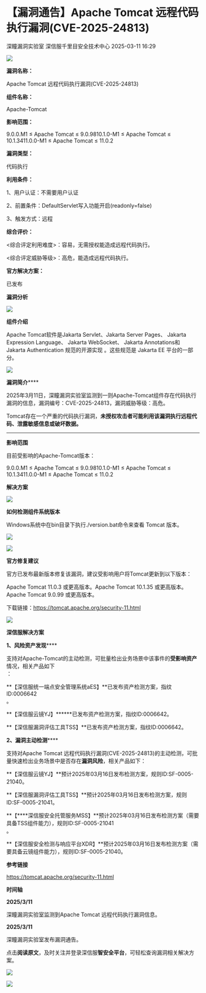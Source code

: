 #  【漏洞通告】Apache Tomcat 远程代码执行漏洞(CVE-2025-24813)   
深瞳漏洞实验室  深信服千里目安全技术中心   2025-03-11 16:29  
  
![](https://mmbiz.qpic.cn/mmbiz_gif/w8NHw6tcQ5wticwnW9PNOkkqz62HoQfV5x1dZzQIgc48cExGpf6fm3Ggm59ic44Aoald2UGJOB7YcFDeVpwQ8VLg/640?wx_fmt=gif&from=appmsg "")  
  
**漏洞名称：**  
  
Apache Tomcat 远程代码执行漏洞(CVE-2025-24813)  
  
**组件名称：**  
  
Apache-Tomcat  
  
**影响范围：**  
  
9.0.0.M1 ≤ Apache Tomcat ≤ 9.0.9810.1.0-M1 ≤ Apache Tomcat ≤ 10.1.3411.0.0-M1 ≤ Apache Tomcat ≤ 11.0.2  
  
**漏洞类型：**  
  
代码执行  
  
**利用条件：**  
  
1、用户认证：不需要用户认证  
  
2、前置条件：DefaultServlet写入功能开启(readonly=false)  
  
3、触发方式：远程  
  
**综合评价：**  
  
<综合评定利用难度>：容易，无需授权能造成远程代码执行。  
  
<综合评定威胁等级>：高危，能造成远程代码执行。  
  
**官方解决方案：**  
  
已发布  
  
  
  
  
**漏洞分析**  
  
![](https://mmbiz.qpic.cn/mmbiz_gif/w8NHw6tcQ5wticwnW9PNOkkqz62HoQfV5B4R5kicy16sehESLjCbpQiaWPYRuXU4S05w9cWvVoiaWiaQVAO7BHXzCibQ/640?wx_fmt=gif&from=appmsg "")  
  
**组件介绍**  
  
Apache Tomcat软件是Jakarta Servlet、Jakarta Server Pages、 Jakarta Expression Language、 Jakarta WebSocket、 Jakarta Annotations和 Jakarta Authentication 规范的开源实现 。这些规范是 Jakarta EE 平台的一部分。  
  
![](https://mmbiz.qpic.cn/mmbiz_gif/w8NHw6tcQ5wticwnW9PNOkkqz62HoQfV5B4R5kicy16sehESLjCbpQiaWPYRuXU4S05w9cWvVoiaWiaQVAO7BHXzCibQ/640?wx_fmt=gif&from=appmsg "")  
  
**漏洞简介******  
  
2025年3月11日，深瞳漏洞实验室监测到一则Apache-Tomcat组件存在代码执行漏洞的信息，漏洞编号：CVE-2025-24813，漏洞威胁等级：高危。  
  
Tomcat存在一个严重的代码执行漏洞，**未授权攻击者可能利用该漏洞执行远程代码、泄露敏感信息或破坏数据。**  
  
****  
  
  
**影响范围**  
  
目前受影响的Apache-Tomcat版本：  
  
9.0.0.M1 ≤ Apache Tomcat ≤ 9.0.9810.1.0-M1 ≤ Apache Tomcat ≤ 10.1.3411.0.0-M1 ≤ Apache Tomcat ≤ 11.0.2  
  
  
  
**解决方案**  
  
![](https://mmbiz.qpic.cn/mmbiz_gif/w8NHw6tcQ5wticwnW9PNOkkqz62HoQfV5B4R5kicy16sehESLjCbpQiaWPYRuXU4S05w9cWvVoiaWiaQVAO7BHXzCibQ/640?wx_fmt=gif&from=appmsg "")  
  
**如何检测组件系统版本**  
  
  
Windows系统中在bin目录下执行./version.bat命令来查看 Tomcat 版本。  
  
![](https://mmbiz.qpic.cn/mmbiz_png/w8NHw6tcQ5yicoz5FGxHib0SR9JZUgjjjEGmZaufY5IKcYL4MxA2tljtyHolvHIqsxQbmg0iaE8ib3uHdFLyVJk9rA/640?wx_fmt=png&from=appmsg "")  
  
  
![](https://mmbiz.qpic.cn/mmbiz_gif/w8NHw6tcQ5wticwnW9PNOkkqz62HoQfV5B4R5kicy16sehESLjCbpQiaWPYRuXU4S05w9cWvVoiaWiaQVAO7BHXzCibQ/640?wx_fmt=gif&from=appmsg "")  
  
**官方修复建议**  
  
  
官方已发布最新版本修复该漏洞，建议受影响用户将Tomcat更新到以下版本：  
  
Apache Tomcat 11.0.3 或更高版本。Apache Tomcat 10.1.35 或更高版本。Apache Tomcat 9.0.99 或更高版本。  
  
下载链接：https://tomcat.apache.org/security-11.html  
  
![](https://mmbiz.qpic.cn/mmbiz_gif/w8NHw6tcQ5wticwnW9PNOkkqz62HoQfV5B4R5kicy16sehESLjCbpQiaWPYRuXU4S05w9cWvVoiaWiaQVAO7BHXzCibQ/640?wx_fmt=gif&from=appmsg "")  
  
**深信服解决方案**  
  
  
**1、风险资产发现******  
  
支持对Apache-Tomcat的主动检测，可批量检出业务场景中该事件的**受影响资产**情况，相关产品如下  
：  
  
**【深信服统一端点安全管理系统aES】**已发布资产检测方案，指纹ID:0006642  
。  
  
**【深信服云镜YJ】******已发布资产检测方案，指纹ID:0006642。  
  
**【深信服漏洞评估工具TSS】**已发布资产检测方案，指纹ID:0006642。  
  
**2、漏洞主动检测******  
  
支持对Apache Tomcat 远程代码执行漏洞(CVE-2025-24813)的主动检测，可批量快速检出业务场景中是否存在**漏洞风险**，相关产品如下：  
  
**【深信服云镜YJ】**预计2025年03月16日发布检测方案，规则ID:SF-0005-21040。  
  
**【深信服漏洞评估工具TSS】**预计2025年03月16日发布检测方案，规则ID:SF-0005-21041。  
  
**【****深信服安全托管服务MSS】**预计2025年03月16日发布检测方案（需要具备TSS组件能力），规则ID:SF-0005-21041  
。  
  
**【深信服安全检测与响应平台XDR】**预计2025年03月16日发布检测方案（需要具备云镜组件能力），规则ID:SF-0005-21040。  
  
  
  
**参考链接**  
  
  
https://tomcat.apache.org/security-11.html  
  
  
  
**时间轴**  
  
  
  
**2025/3/11**  
  
深瞳漏洞实验室监测到Apache Tomcat 远程代码执行漏洞信息。  
  
  
**2025/3/11**  
  
深瞳漏洞实验室发布漏洞通告。  
  
  
点击**阅读原文**，及时关注并登录深信服**智安全平台**，可轻松查询漏洞相关解决方案。  
  
![](https://mmbiz.qpic.cn/mmbiz_png/w8NHw6tcQ5yicoz5FGxHib0SR9JZUgjjjE8VYgOh2RicKMh0LRPhJcLeF7MTLPDKW6jJkuNWqohbCdYeeBZu1IKVQ/640?wx_fmt=png&from=appmsg "")  
  
  
![](https://mmbiz.qpic.cn/mmbiz_png/w8NHw6tcQ5wticwnW9PNOkkqz62HoQfV5ibpMxIN1Dv0aKCNVgiaaCbhbgic6dBgK607321iadDlWayykUH47ERwR3w/640?wx_fmt=png&from=appmsg "")  
  
  
